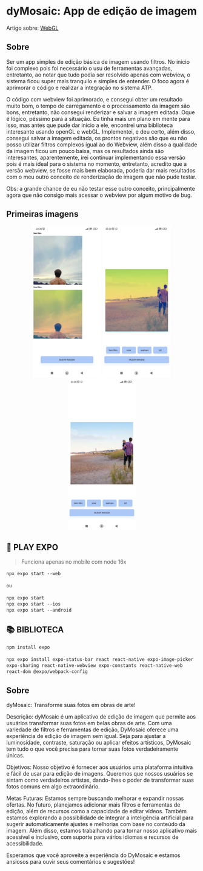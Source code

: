 # dyMosaic: App de edição de imagem

Artigo sobre: [WebGL](https://www.linkedin.com/posts/lucas-almeida-tiburtino-da-silva_webgl-reactnative-desenvolvimento-activity-7153763414857654272-8cUa)

## **Sobre**

Ser um app simples de edição básica de imagem usando filtros.
No inicio foi complexo pois foi necessário o usu de ferramentas avançadas, entretanto, ao notar que tudo podia ser resolvido apenas com webview, o sistema ficou super mais tranquilo e simples de entender. O foco agora é aprimorar o código e realizar a integração no sistema ATP.

O código com webview foi aprimorado, e consegui obter um resultado muito bom, o tempo de carregamento e o processamento da imagem são bons, entretanto, não consegui renderizar e salvar a imagem editada. Oque é lógico, péssimo para a situação. Eu tinha mais um plano em mente para isso, mas antes que pude dar inicio a ele, encontrei uma biblioteca interesante usando openGL e webGL. Implementei, e deu certo, além disso, consegui salvar a imagem editada, os prontos negativos são que eu não posso utilizar filtros complexos igual ao do Webview, além disso a qualidade da imagem ficou um pouco baixa, mas os resultados ainda são interesantes, aparentemente, irei continuar implementando essa versão pois é mais ideal para o sistema no momento, entretanto, acredito que a versão webview, se fosse mais bem elaborada, poderia dar mais resultados com o meu outro conceito de renderização de imagem que não pude testar.

Obs: a grande chance de eu não testar esse outro conceito, principalmente agora que não consigo mais acessar o webview por algum motivo de bug.

## **Primeiras imagens**
<p align="center">
  <img height="400px" src=".github/photos/version%200.01.jpeg">
  <img height="400px" src=".github/photos/version%200.02%20(a).jpeg">
  <img height="400px" src=".github/photos/version%200.02%20(b).jpeg">
</p>

## **📂 PLAY EXPO**

> Funciona apenas no mobile com node 16x

    npx expo start --web

    ou

    npx expo start
    npx expo start --ios
    npx expo start --android

## **📚 BIBLIOTECA**

    npm install expo
    
    npx expo install expo-status-bar react react-native expo-image-picker expo-sharing react-native-webview expo-constants react-native-web react-dom @expo/webpack-config

## Sobre

dyMosaic: Transforme suas fotos em obras de arte!

Descrição: dyMosaic é um aplicativo de edição de imagem que permite aos usuários transformar suas fotos em belas obras de arte. Com uma variedade de filtros e ferramentas de edição, DyMosaic oferece uma experiência de edição de imagem sem igual. Seja para ajustar a luminosidade, contraste, saturação ou aplicar efeitos artísticos, DyMosaic tem tudo o que você precisa para tornar suas fotos verdadeiramente únicas.

Objetivos: Nosso objetivo é fornecer aos usuários uma plataforma intuitiva e fácil de usar para edição de imagens. Queremos que nossos usuários se sintam como verdadeiros artistas, dando-lhes o poder de transformar suas fotos comuns em algo extraordinário.

Metas Futuras: Estamos sempre buscando melhorar e expandir nossas ofertas. No futuro, planejamos adicionar mais filtros e ferramentas de edição, além de recursos como a capacidade de editar vídeos. Também estamos explorando a possibilidade de integrar a inteligência artificial para sugerir automaticamente ajustes e melhorias com base no conteúdo da imagem. Além disso, estamos trabalhando para tornar nosso aplicativo mais acessível e inclusivo, com suporte para vários idiomas e recursos de acessibilidade.

Esperamos que você aproveite a experiência do DyMosaic e estamos ansiosos para ouvir seus comentários e sugestões!
